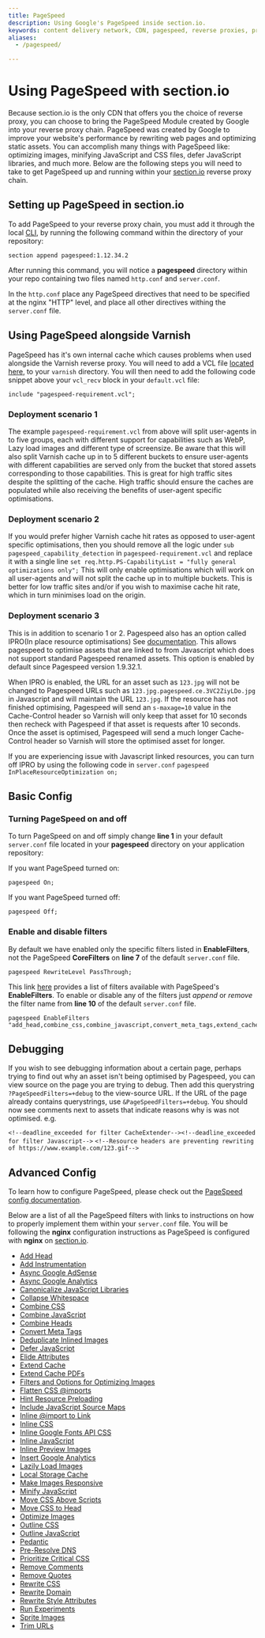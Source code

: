 ```yaml
---
title: PageSpeed
description: Using Google's PageSpeed inside section.io.
keywords: content delivery network, CDN, pagespeed, reverse proxies, proxy, proxy template
aliases:
  - /pagespeed/

---
```

# Using PageSpeed with section.io

Because section.io is the only CDN that offers you the choice of reverse proxy, you can choose to bring the PageSpeed Module created by Google into your reverse proxy chain. PageSpeed was created by Google to improve your website's performance by rewriting web pages and optimizing static assets. You can accomplish many things with PageSpeed like: optimizing images, minifying JavaScript and CSS files, defer JavaScript libraries, and much more. Below are the following steps you will need to take to get PageSpeed up and running within your [section.io](https://www.section.io) reverse proxy chain.

## Setting up PageSpeed in section.io

To add PageSpeed to your reverse proxy chain, you must add it through the local [CLI](/docs/local-development), by running the following command within the directory of your repository:

    section append pagespeed:1.12.34.2

After running this command, you will notice a **pagespeed** directory within your repo containing two files named `http.conf` and `server.conf`.

In the `http.conf` place any PageSpeed directives that need to be specified at the nginx "HTTP" level, and place all other directives withing the `server.conf` file.

## Using PageSpeed alongside Varnish

PageSpeed has it's own internal cache which causes problems when used alongside the Varnish reverse proxy. You will need to add a VCL file [located here](https://gist.github.com/section-io-gists/dcda5a05d1006e3b8c8bd17e7105749c), to your `varnish` directory. You will then need to add the following code snippet above your `vcl_recv` block in your `default.vcl` file:

```
include "pagespeed-requirement.vcl";
```

### Deployment scenario 1

The example `pagespeed-requirement.vcl` from above will split user-agents in to five groups, each with different support for capabilities such as WebP, Lazy load images and different type of screensize. Be aware that this will also split Varnish cache up in to 5 different buckets to ensure user-agents with different capabilities are served only from the bucket that stored assets corresponding to those capabilities. This is great for high traffic sites despite the splitting of the cache. High traffic should ensure the caches are populated while also receiving the benefits of user-agent specific optimisations.

### Deployment scenario 2

If you would prefer higher Varnish cache hit rates as opposed to user-agent specific optimisations, then you should remove all the logic under `sub pagespeed_capability_detection` in `pagespeed-requirement.vcl` and replace it with a single line
```set req.http.PS-CapabilityList = "fully general optimizations only";```
This will only enable optimisations which will work on all user-agents and will not split the cache up in to multiple buckets. This is better for low traffic sites and/or if you wish to maximise cache hit rate, which in turn minimises load on the origin.

### Deployment scenario 3

This is in addition to scenario 1 or 2. Pagespeed also has an option called IPRO(In place resource optimisations) See [documentation](https://modpagespeed.com/doc/system#ipro). This allows pagespeed to optimise assets that are linked to from Javascript which does not support standard Pagespeed renamed assets. This option is enabled by default since Pagespeed version 1.9.32.1.

When IPRO is enabled, the URL for an asset such as `123.jpg` will not be changed to Pagespeed URLs such as `123.jpg.pagespeed.ce.3VC2ZiyLDo.jpg` in Javascript and will maintain the URL `123.jpg`. If the resource has not finished optimising, Pagespeed will send an `s-maxage=10` value in the Cache-Control header so Varnish will only keep that asset for 10 seconds then recheck with Pagespeed if that asset is requests after 10 seconds. Once the asset is optimised, Pagespeed will send a much longer Cache-Control header so Varnish will store the optimised asset for longer.

If you are experiencing issue with Javascript linked resources, you can turn off IPRO by using the following code in `server.conf`
```pagespeed InPlaceResourceOptimization on;```



## Basic Config

### Turning PageSpeed on and off

To turn PageSpeed on and off simply change **line 1** in your default `server.conf` file located in your **pagespeed** directory on your application repository:

If you want PageSpeed turned on:

    pagespeed On;

If you want PageSpeed turned off:

    pagespeed Off;

### Enable and disable filters

By default we have enabled only the specific filters listed in **EnableFilters**, not the PageSpeed **CoreFilters** on **line 7** of the default `server.conf` file.

    pagespeed RewriteLevel PassThrough;

This link [here](https://modpagespeed.com/doc/config_filters#enabling) provides a list of filters available with PageSpeed's **EnableFilters**. To enable or disable any of the filters just *append* or *remove* the filter name from **line 10** of the default `server.conf` file.

    pagespeed EnableFilters "add_head,combine_css,combine_javascript,convert_meta_tags,extend_cache,fallback_rewrite_css_urls,flatten_css_imports,inline_css,inline_import_to_link,inline_javascript,rewrite_css,rewrite_images,rewrite_javascript,rewrite_style_attributes_with_url";

## Debugging
If you wish to see debugging information about a certain page, perhaps trying to find out why an asset isn't being optimised by Pagespeed, you can view source on the page you are trying to debug. Then add this querystring `?PageSpeedFilters=+debug` to the view-source URL. If the URL of the page already contains querystrings, use `&PageSpeedFilters=+debug`. You should now see comments next to assets that indicate reasons why is was not optimised. e.g.

```<!--deadline_exceeded for filter CacheExtender--><!--deadline_exceeded for filter Javascript-->```
```<!--Resource headers are preventing rewriting of https://www.example.com/123.gif-->```

## Advanced Config

To learn how to configure PageSpeed, please check out the [PageSpeed config documentation](https://modpagespeed.com/doc/config_filters).

Below are a list of all the PageSpeed filters with links to instructions on how to properly implement them within your `server.conf` file. You will be following the **nginx** configuration instructions as PageSpeed is configured with **nginx** on [section.io](https://www.section.io).

* [Add Head](https://modpagespeed.com/doc/filter-head-add)
* [Add Instrumentation](https://modpagespeed.com/doc/filter-instrumentation-add)
* [Async Google AdSense](https://modpagespeed.com/doc/filter-make-show-ads-async)
* [Async Google Analytics](https://modpagespeed.com/doc/filter-make-google-analytics-async)
* [Canonicalize JavaScript Libraries](https://modpagespeed.com/doc/filter-canonicalize-js)
* [Collapse Whitespace](https://modpagespeed.com/doc/filter-whitespace-collapse)
* [Combine CSS](https://modpagespeed.com/doc/filter-css-combine)
* [Combine JavaScript](https://modpagespeed.com/doc/filter-js-combine)
* [Combine Heads](https://modpagespeed.com/doc/filter-head-combine)
* [Convert Meta Tags](https://modpagespeed.com/doc/filter-convert-meta-tags)
* [Deduplicate Inlined Images](https://modpagespeed.com/doc/filter-dedup-inlined-images)
* [Defer JavaScript](https://modpagespeed.com/doc/filter-js-defer)
* [Elide Attributes](https://modpagespeed.com/doc/filter-attribute-elide)
* [Extend Cache](https://modpagespeed.com/doc/filter-cache-extend)
* [Extend Cache PDFs](https://modpagespeed.com/doc/filter-cache-extend-pdfs)
* [Filters and Options for Optimizing Images](https://modpagespeed.com/doc/reference-image-optimize)
* [Flatten CSS @imports](https://modpagespeed.com/doc/filter-flatten-css-imports)
* [Hint Resource Preloading](https://modpagespeed.com/doc/filter-hint-preload-subresources)
* [Include JavaScript Source Maps](https://modpagespeed.com/doc/filter-source-maps-include)
* [Inline @import to Link](https://modpagespeed.com/doc/filter-css-inline-import)
* [Inline CSS](https://modpagespeed.com/doc/filter-css-inline)
* [Inline Google Fonts API CSS](https://modpagespeed.com/doc/filter-css-inline-google-fonts)
* [Inline JavaScript](https://modpagespeed.com/doc/filter-js-inline)
* [Inline Preview Images](https://modpagespeed.com/doc/filter-inline-preview-images)
* [Insert Google Analytics](https://modpagespeed.com/doc/filter-insert-ga)
* [Lazily Load Images](https://modpagespeed.com/doc/filter-lazyload-images)
* [Local Storage Cache](https://modpagespeed.com/doc/filter-local-storage-cache)
* [Make Images Responsive](https://modpagespeed.com/doc/filter-image-responsive)
* [Minify JavaScript](https://modpagespeed.com/doc/filter-js-minify)
* [Move CSS Above Scripts](https://modpagespeed.com/doc/filter-css-above-scripts)
* [Move CSS to Head](https://modpagespeed.com/doc/filter-css-to-head)
* [Optimize Images](https://modpagespeed.com/doc/filter-image-optimize)
* [Outline CSS](https://modpagespeed.com/doc/filter-css-outline)
* [Outline JavaScript](https://modpagespeed.com/doc/filter-js-outline)
* [Pedantic](https://modpagespeed.com/doc/filter-pedantic)
* [Pre-Resolve DNS](https://modpagespeed.com/doc/filter-insert-dns-prefetch)
* [Prioritize Critical CSS](https://modpagespeed.com/doc/filter-prioritize-critical-css)
* [Remove Comments](https://modpagespeed.com/doc/filter-comment-remove)
* [Remove Quotes](https://modpagespeed.com/doc/filter-quote-remove)
* [Rewrite CSS](https://modpagespeed.com/doc/filter-css-rewrite)
* [Rewrite Domain](https://modpagespeed.com/doc/filter-domain-rewrite)
* [Rewrite Style Attributes](https://modpagespeed.com/doc/filter-rewrite-style-attributes)
* [Run Experiments](https://modpagespeed.com/doc/module-run-experiment)
* [Sprite Images](https://modpagespeed.com/doc/filter-image-sprite)
* [Trim URLs](https://modpagespeed.com/doc/filter-trim-urls)
